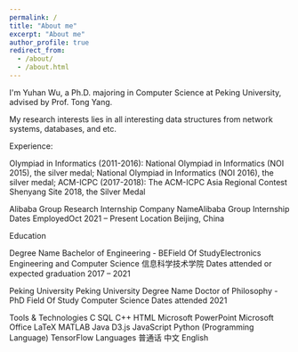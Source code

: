 ```yaml
---
permalink: /
title: "About me"
excerpt: "About me"
author_profile: true
redirect_from: 
  - /about/
  - /about.html
---
```


I'm Yuhan Wu, a Ph.D. majoring in Computer Science at Peking University, advised by Prof. Tong Yang. 

My research interests lies in all interesting data structures from network systems, databases, and etc.


Experience:

Olympiad in Informatics (2011-2016): 
National Olympiad in Informatics (NOI 2015), the silver medal; 
National Olympiad in Informatics (NOI 2016), the silver medal;
ACM-ICPC (2017-2018): 
The ACM-ICPC Asia Regional Contest Shenyang Site 2018, the Silver Medal


Alibaba Group
Research Internship
Company NameAlibaba Group Internship
Dates EmployedOct 2021 – Present
Location Beijing, China


Education

Degree Name Bachelor of Engineering - BEField Of StudyElectronics Engineering and Computer Science 信息科学技术学院
Dates attended or expected graduation 2017 – 2021

 
Peking University
Peking University
Degree Name Doctor of Philosophy - PhD Field Of Study Computer Science
Dates attended 2021


Tools & Technologies
C
SQL
C++
HTML
Microsoft PowerPoint
Microsoft Office
LaTeX
MATLAB
Java
D3.js
JavaScript
Python (Programming Language)
TensorFlow
Languages
普通话
中文
English
